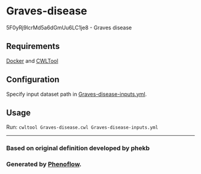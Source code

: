 # Graves-disease

5F0yRj9lcrMd5a6dGmUu6LC1je8 - Graves disease

## Requirements

[Docker](https://docs.docker.com/install/) and [CWLTool](https://github.com/common-workflow-language/cwltool#install)

## Configuration

Specify input dataset path in [Graves-disease-inputs.yml](Graves-disease-inputs.yml).

## Usage

Run: `cwltool Graves-disease.cwl Graves-disease-inputs.yml`

***

### Based on original definition developed by phekb
### Generated by [Phenoflow](https://kclhi.org/phenoflow).
